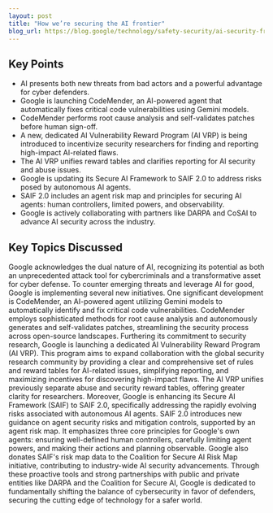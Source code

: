 ```yaml
---
layout: post 
title: "How we’re securing the AI frontier"
blog_url: https://blog.google/technology/safety-security/ai-security-frontier-strategy-tools/?utm_source=tldrai 
---
```




## Key Points

- AI presents both new threats from bad actors and a powerful advantage for cyber defenders.
- Google is launching CodeMender, an AI-powered agent that automatically fixes critical code vulnerabilities using Gemini models.
- CodeMender performs root cause analysis and self-validates patches before human sign-off.
- A new, dedicated AI Vulnerability Reward Program (AI VRP) is being introduced to incentivize security researchers for finding and reporting high-impact AI-related flaws.
- The AI VRP unifies reward tables and clarifies reporting for AI security and abuse issues.
- Google is updating its Secure AI Framework to SAIF 2.0 to address risks posed by autonomous AI agents.
- SAIF 2.0 includes an agent risk map and principles for securing AI agents: human controllers, limited powers, and observability.
- Google is actively collaborating with partners like DARPA and CoSAI to advance AI security across the industry.

## Key Topics Discussed

Google acknowledges the dual nature of AI, recognizing its potential as both an unprecedented attack tool for cybercriminals and a transformative asset for cyber defense. To counter emerging threats and leverage AI for good, Google is implementing several new initiatives. One significant development is CodeMender, an AI-powered agent utilizing Gemini models to automatically identify and fix critical code vulnerabilities. CodeMender employs sophisticated methods for root cause analysis and autonomously generates and self-validates patches, streamlining the security process across open-source landscapes.
Furthering its commitment to security research, Google is launching a dedicated AI Vulnerability Reward Program (AI VRP). This program aims to expand collaboration with the global security research community by providing a clear and comprehensive set of rules and reward tables for AI-related issues, simplifying reporting, and maximizing incentives for discovering high-impact flaws. The AI VRP unifies previously separate abuse and security reward tables, offering greater clarity for researchers.
Moreover, Google is enhancing its Secure AI Framework (SAIF) to SAIF 2.0, specifically addressing the rapidly evolving risks associated with autonomous AI agents. SAIF 2.0 introduces new guidance on agent security risks and mitigation controls, supported by an agent risk map. It emphasizes three core principles for Google's own agents: ensuring well-defined human controllers, carefully limiting agent powers, and making their actions and planning observable. Google also donates SAIF's risk map data to the Coalition for Secure AI Risk Map initiative, contributing to industry-wide AI security advancements. Through these proactive tools and strong partnerships with public and private entities like DARPA and the Coalition for Secure AI, Google is dedicated to fundamentally shifting the balance of cybersecurity in favor of defenders, securing the cutting edge of technology for a safer world.


